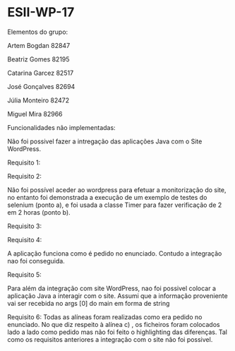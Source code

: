 # ESII-WP-17

Elementos do grupo:

Artem Bogdan 82847

Beatriz Gomes 82195

Catarina Garcez 82517

José Gonçalves 82694

Júlia Monteiro 82472

Miguel Mira 82966




Funcionalidades não implementadas:


Não foi possivel fazer a intregação das aplicações Java com o Site WordPress.


Requisito 1:




Requisito 2:

Não foi possível aceder ao wordpress para efetuar a monitorização do site, no entanto foi demonstrada a execução de um exemplo de testes do selenium (ponto a), e foi usada a classe Timer para fazer verificação de 2 em 2 horas (ponto b).

Requisito 3:



Requisito 4:

A aplicação funciona como é pedido no enunciado. Contudo a integração nao foi conseguida.

Requisito 5:

Para além da integração com site WordPress, nao foi possivel colocar a aplicação Java a interagir com o site. Assumi que a informação proveniente vai ser recebida no args [0] do main em forma de string

Requisito 6:
Todas as alíneas foram realizadas como era pedido no enunciado. No que diz respeito à alínea c) , os ficheiros foram colocados lado a lado como pedido mas não foi feito o highlighting das diferenças.
Tal como os requisitos anteriores a integração com o site não foi possivel.


